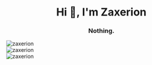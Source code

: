 <div align="center">
  <h1>Hi 👋, I'm Zaxerion</h1>
  <h3>Nothing.</h3>
</div>

<div align="left">
  <img src="https://github-readme-stats.vercel.app/api/top-langs?username=zaxerion&show_icons=true&locale=en&layout=compact" alt="zaxerion" />
</div>

<div align="left">
  <img src="https://github-readme-stats.vercel.app/api?username=zaxerion&show_icons=true&locale=en" alt="zaxerion" />
</div>

<div align="left">
  <img src="https://github-readme-streak-stats.herokuapp.com/?user=zaxerion&" alt="zaxerion" />
</div>

